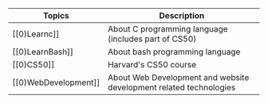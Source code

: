 
| Topics               | Description                                                        |
| -------------------- | ------------------------------------------------------------------ |
| [[0)Learnc]]         | About C programming language (includes part of CS50)               |
| [[0)LearnBash]]      | About bash programming language                                    |
| [[0)CS50]]           | Harvard's CS50 course                                              |
| [[0)WebDevelopment]] | About Web Development and website development related technologies |

